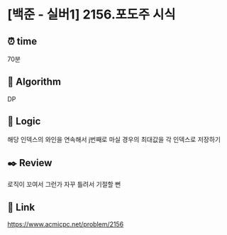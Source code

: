 # [백준 - 실버1] 2156.포도주 시식
 
## ⏰  **time**
70분

## :pushpin: **Algorithm**
DP

## :round_pushpin: **Logic**
해당 인덱스의 와인을 연속해서 j번째로 마실 경우의 최대값을 각 인덱스로 저장하기 

## :black_nib: **Review**
로직이 꼬여서 그런가 자꾸 틀려서 기절할 뻔

## 📡 Link
https://www.acmicpc.net/problem/2156
